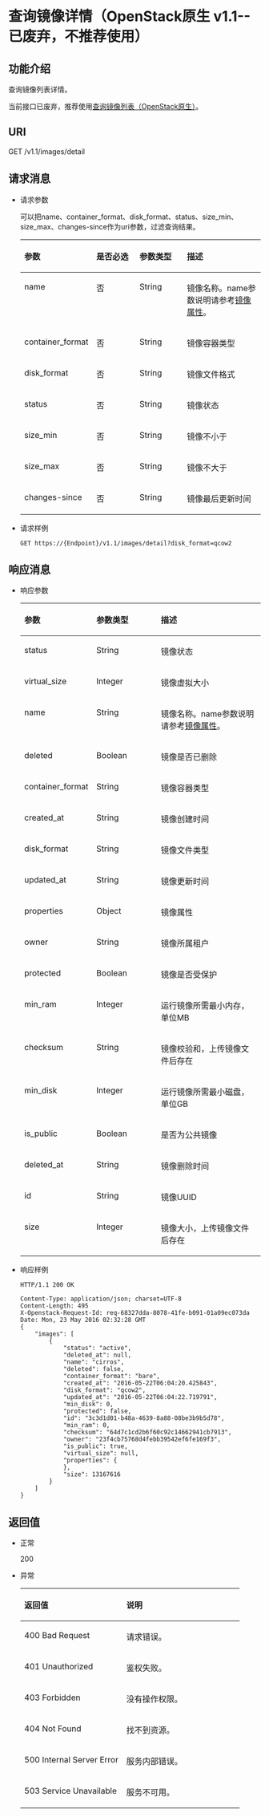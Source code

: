 # 查询镜像详情（OpenStack原生 v1.1--已废弃，不推荐使用）<a name="ims_03_0710"></a>

## 功能介绍<a name="section21608354152128"></a>

查询镜像列表详情。

当前接口已废弃，推荐使用[查询镜像列表（OpenStack原生）](查询镜像列表（OpenStack原生）.md)。

## URI<a name="section49016415152128"></a>

GET /v1.1/images/detail

## 请求消息<a name="section49535636152128"></a>

-   请求参数

    可以把name、container\_format、disk\_format、status、size\_min、size\_max、changes-since作为uri参数，过滤查询结果。

    <a name="table6909858152128"></a>
    <table><thead align="left"><tr id="row2200986152128"><th class="cellrowborder" valign="top" width="22.2%" id="mcps1.1.5.1.1"><p id="p44062206152128"><a name="p44062206152128"></a><a name="p44062206152128"></a>参数</p>
    </th>
    <th class="cellrowborder" valign="top" width="20.23%" id="mcps1.1.5.1.2"><p id="p54259611152128"><a name="p54259611152128"></a><a name="p54259611152128"></a>是否必选</p>
    </th>
    <th class="cellrowborder" valign="top" width="21.17%" id="mcps1.1.5.1.3"><p id="p4897115216284"><a name="p4897115216284"></a><a name="p4897115216284"></a>参数类型</p>
    </th>
    <th class="cellrowborder" valign="top" width="36.4%" id="mcps1.1.5.1.4"><p id="p32952356152128"><a name="p32952356152128"></a><a name="p32952356152128"></a>描述</p>
    </th>
    </tr>
    </thead>
    <tbody><tr id="row51895178152128"><td class="cellrowborder" valign="top" width="22.2%" headers="mcps1.1.5.1.1 "><p id="p42759860152128"><a name="p42759860152128"></a><a name="p42759860152128"></a>name</p>
    </td>
    <td class="cellrowborder" valign="top" width="20.23%" headers="mcps1.1.5.1.2 "><p id="p32391798152128"><a name="p32391798152128"></a><a name="p32391798152128"></a>否</p>
    </td>
    <td class="cellrowborder" valign="top" width="21.17%" headers="mcps1.1.5.1.3 "><p id="p1389675272820"><a name="p1389675272820"></a><a name="p1389675272820"></a>String</p>
    </td>
    <td class="cellrowborder" valign="top" width="36.4%" headers="mcps1.1.5.1.4 "><p id="p6489949152128"><a name="p6489949152128"></a><a name="p6489949152128"></a>镜像名称。name参数说明请参考<a href="镜像属性.md#section61598810155254">镜像属性</a>。</p>
    </td>
    </tr>
    <tr id="row58409547152128"><td class="cellrowborder" valign="top" width="22.2%" headers="mcps1.1.5.1.1 "><p id="p33552889152128"><a name="p33552889152128"></a><a name="p33552889152128"></a>container_format</p>
    </td>
    <td class="cellrowborder" valign="top" width="20.23%" headers="mcps1.1.5.1.2 "><p id="p23431949152128"><a name="p23431949152128"></a><a name="p23431949152128"></a>否</p>
    </td>
    <td class="cellrowborder" valign="top" width="21.17%" headers="mcps1.1.5.1.3 "><p id="p1389418528284"><a name="p1389418528284"></a><a name="p1389418528284"></a>String</p>
    </td>
    <td class="cellrowborder" valign="top" width="36.4%" headers="mcps1.1.5.1.4 "><p id="p18939716152128"><a name="p18939716152128"></a><a name="p18939716152128"></a>镜像容器类型</p>
    </td>
    </tr>
    <tr id="row36239719152128"><td class="cellrowborder" valign="top" width="22.2%" headers="mcps1.1.5.1.1 "><p id="p49736130152128"><a name="p49736130152128"></a><a name="p49736130152128"></a>disk_format</p>
    </td>
    <td class="cellrowborder" valign="top" width="20.23%" headers="mcps1.1.5.1.2 "><p id="p35453405152128"><a name="p35453405152128"></a><a name="p35453405152128"></a>否</p>
    </td>
    <td class="cellrowborder" valign="top" width="21.17%" headers="mcps1.1.5.1.3 "><p id="p78931452122815"><a name="p78931452122815"></a><a name="p78931452122815"></a>String</p>
    </td>
    <td class="cellrowborder" valign="top" width="36.4%" headers="mcps1.1.5.1.4 "><p id="p53153517152128"><a name="p53153517152128"></a><a name="p53153517152128"></a>镜像文件格式</p>
    </td>
    </tr>
    <tr id="row8619606152128"><td class="cellrowborder" valign="top" width="22.2%" headers="mcps1.1.5.1.1 "><p id="p27099480152128"><a name="p27099480152128"></a><a name="p27099480152128"></a>status</p>
    </td>
    <td class="cellrowborder" valign="top" width="20.23%" headers="mcps1.1.5.1.2 "><p id="p28309709152128"><a name="p28309709152128"></a><a name="p28309709152128"></a>否</p>
    </td>
    <td class="cellrowborder" valign="top" width="21.17%" headers="mcps1.1.5.1.3 "><p id="p98911952142816"><a name="p98911952142816"></a><a name="p98911952142816"></a>String</p>
    </td>
    <td class="cellrowborder" valign="top" width="36.4%" headers="mcps1.1.5.1.4 "><p id="p11385105152128"><a name="p11385105152128"></a><a name="p11385105152128"></a>镜像状态</p>
    </td>
    </tr>
    <tr id="row35357081152128"><td class="cellrowborder" valign="top" width="22.2%" headers="mcps1.1.5.1.1 "><p id="p45351308152128"><a name="p45351308152128"></a><a name="p45351308152128"></a>size_min</p>
    </td>
    <td class="cellrowborder" valign="top" width="20.23%" headers="mcps1.1.5.1.2 "><p id="p56341584152128"><a name="p56341584152128"></a><a name="p56341584152128"></a>否</p>
    </td>
    <td class="cellrowborder" valign="top" width="21.17%" headers="mcps1.1.5.1.3 "><p id="p178901529283"><a name="p178901529283"></a><a name="p178901529283"></a>String</p>
    </td>
    <td class="cellrowborder" valign="top" width="36.4%" headers="mcps1.1.5.1.4 "><p id="p265585152128"><a name="p265585152128"></a><a name="p265585152128"></a>镜像不小于</p>
    </td>
    </tr>
    <tr id="row2390265152128"><td class="cellrowborder" valign="top" width="22.2%" headers="mcps1.1.5.1.1 "><p id="p59393783152128"><a name="p59393783152128"></a><a name="p59393783152128"></a>size_max</p>
    </td>
    <td class="cellrowborder" valign="top" width="20.23%" headers="mcps1.1.5.1.2 "><p id="p48552350152128"><a name="p48552350152128"></a><a name="p48552350152128"></a>否</p>
    </td>
    <td class="cellrowborder" valign="top" width="21.17%" headers="mcps1.1.5.1.3 "><p id="p4889125210286"><a name="p4889125210286"></a><a name="p4889125210286"></a>String</p>
    </td>
    <td class="cellrowborder" valign="top" width="36.4%" headers="mcps1.1.5.1.4 "><p id="p40426262152128"><a name="p40426262152128"></a><a name="p40426262152128"></a>镜像不大于</p>
    </td>
    </tr>
    <tr id="row28292039152128"><td class="cellrowborder" valign="top" width="22.2%" headers="mcps1.1.5.1.1 "><p id="p9953851152128"><a name="p9953851152128"></a><a name="p9953851152128"></a>changes-since</p>
    </td>
    <td class="cellrowborder" valign="top" width="20.23%" headers="mcps1.1.5.1.2 "><p id="p10295032152128"><a name="p10295032152128"></a><a name="p10295032152128"></a>否</p>
    </td>
    <td class="cellrowborder" valign="top" width="21.17%" headers="mcps1.1.5.1.3 "><p id="p128877524288"><a name="p128877524288"></a><a name="p128877524288"></a>String</p>
    </td>
    <td class="cellrowborder" valign="top" width="36.4%" headers="mcps1.1.5.1.4 "><p id="p28591249152128"><a name="p28591249152128"></a><a name="p28591249152128"></a>镜像最后更新时间</p>
    </td>
    </tr>
    </tbody>
    </table>

-   请求样例

    ```
    GET https://{Endpoint}/v1.1/images/detail?disk_format=qcow2
    ```


## 响应消息<a name="section55994653152128"></a>

-   响应参数

    <a name="table39273024152128"></a>
    <table><thead align="left"><tr id="row54360090152128"><th class="cellrowborder" valign="top" width="29.252925292529252%" id="mcps1.1.4.1.1"><p id="p41091190152128"><a name="p41091190152128"></a><a name="p41091190152128"></a>参数</p>
    </th>
    <th class="cellrowborder" valign="top" width="27.022702270227022%" id="mcps1.1.4.1.2"><p id="p40052127152128"><a name="p40052127152128"></a><a name="p40052127152128"></a>参数类型</p>
    </th>
    <th class="cellrowborder" valign="top" width="43.724372437243716%" id="mcps1.1.4.1.3"><p id="p50806390152128"><a name="p50806390152128"></a><a name="p50806390152128"></a>描述</p>
    </th>
    </tr>
    </thead>
    <tbody><tr id="row21676916152128"><td class="cellrowborder" valign="top" width="29.252925292529252%" headers="mcps1.1.4.1.1 "><p id="p10999775152128"><a name="p10999775152128"></a><a name="p10999775152128"></a>status</p>
    </td>
    <td class="cellrowborder" valign="top" width="27.022702270227022%" headers="mcps1.1.4.1.2 "><p id="p18566558152128"><a name="p18566558152128"></a><a name="p18566558152128"></a>String</p>
    </td>
    <td class="cellrowborder" valign="top" width="43.724372437243716%" headers="mcps1.1.4.1.3 "><p id="p12601146152128"><a name="p12601146152128"></a><a name="p12601146152128"></a>镜像状态</p>
    </td>
    </tr>
    <tr id="row46301451152128"><td class="cellrowborder" valign="top" width="29.252925292529252%" headers="mcps1.1.4.1.1 "><p id="p59430045152128"><a name="p59430045152128"></a><a name="p59430045152128"></a>virtual_size</p>
    </td>
    <td class="cellrowborder" valign="top" width="27.022702270227022%" headers="mcps1.1.4.1.2 "><p id="p49104327152128"><a name="p49104327152128"></a><a name="p49104327152128"></a>Integer</p>
    </td>
    <td class="cellrowborder" valign="top" width="43.724372437243716%" headers="mcps1.1.4.1.3 "><p id="p50947078152128"><a name="p50947078152128"></a><a name="p50947078152128"></a>镜像虚拟大小</p>
    </td>
    </tr>
    <tr id="row55870518152128"><td class="cellrowborder" valign="top" width="29.252925292529252%" headers="mcps1.1.4.1.1 "><p id="p29218105152128"><a name="p29218105152128"></a><a name="p29218105152128"></a>name</p>
    </td>
    <td class="cellrowborder" valign="top" width="27.022702270227022%" headers="mcps1.1.4.1.2 "><p id="p17856313152128"><a name="p17856313152128"></a><a name="p17856313152128"></a>String</p>
    </td>
    <td class="cellrowborder" valign="top" width="43.724372437243716%" headers="mcps1.1.4.1.3 "><p id="p50303566152128"><a name="p50303566152128"></a><a name="p50303566152128"></a>镜像名称。name参数说明请参考<a href="镜像属性.md#section61598810155254">镜像属性</a>。</p>
    </td>
    </tr>
    <tr id="row50078910152128"><td class="cellrowborder" valign="top" width="29.252925292529252%" headers="mcps1.1.4.1.1 "><p id="p29859916152128"><a name="p29859916152128"></a><a name="p29859916152128"></a>deleted</p>
    </td>
    <td class="cellrowborder" valign="top" width="27.022702270227022%" headers="mcps1.1.4.1.2 "><p id="p2734171152128"><a name="p2734171152128"></a><a name="p2734171152128"></a>Boolean</p>
    </td>
    <td class="cellrowborder" valign="top" width="43.724372437243716%" headers="mcps1.1.4.1.3 "><p id="p20835099152128"><a name="p20835099152128"></a><a name="p20835099152128"></a>镜像是否已删除</p>
    </td>
    </tr>
    <tr id="row53298164152128"><td class="cellrowborder" valign="top" width="29.252925292529252%" headers="mcps1.1.4.1.1 "><p id="p22184056152128"><a name="p22184056152128"></a><a name="p22184056152128"></a>container_format</p>
    </td>
    <td class="cellrowborder" valign="top" width="27.022702270227022%" headers="mcps1.1.4.1.2 "><p id="p52078112152128"><a name="p52078112152128"></a><a name="p52078112152128"></a>String</p>
    </td>
    <td class="cellrowborder" valign="top" width="43.724372437243716%" headers="mcps1.1.4.1.3 "><p id="p33270526152128"><a name="p33270526152128"></a><a name="p33270526152128"></a>镜像容器类型</p>
    </td>
    </tr>
    <tr id="row30999282152128"><td class="cellrowborder" valign="top" width="29.252925292529252%" headers="mcps1.1.4.1.1 "><p id="p27913893152128"><a name="p27913893152128"></a><a name="p27913893152128"></a>created_at</p>
    </td>
    <td class="cellrowborder" valign="top" width="27.022702270227022%" headers="mcps1.1.4.1.2 "><p id="p46432832152128"><a name="p46432832152128"></a><a name="p46432832152128"></a>String</p>
    </td>
    <td class="cellrowborder" valign="top" width="43.724372437243716%" headers="mcps1.1.4.1.3 "><p id="p38680656152128"><a name="p38680656152128"></a><a name="p38680656152128"></a>镜像创建时间</p>
    </td>
    </tr>
    <tr id="row12581591152128"><td class="cellrowborder" valign="top" width="29.252925292529252%" headers="mcps1.1.4.1.1 "><p id="p12475971152128"><a name="p12475971152128"></a><a name="p12475971152128"></a>disk_format</p>
    </td>
    <td class="cellrowborder" valign="top" width="27.022702270227022%" headers="mcps1.1.4.1.2 "><p id="p3920764152128"><a name="p3920764152128"></a><a name="p3920764152128"></a>String</p>
    </td>
    <td class="cellrowborder" valign="top" width="43.724372437243716%" headers="mcps1.1.4.1.3 "><p id="p21441395152128"><a name="p21441395152128"></a><a name="p21441395152128"></a>镜像文件类型</p>
    </td>
    </tr>
    <tr id="row58754830152128"><td class="cellrowborder" valign="top" width="29.252925292529252%" headers="mcps1.1.4.1.1 "><p id="p61520781152128"><a name="p61520781152128"></a><a name="p61520781152128"></a>updated_at</p>
    </td>
    <td class="cellrowborder" valign="top" width="27.022702270227022%" headers="mcps1.1.4.1.2 "><p id="p17127389152128"><a name="p17127389152128"></a><a name="p17127389152128"></a>String</p>
    </td>
    <td class="cellrowborder" valign="top" width="43.724372437243716%" headers="mcps1.1.4.1.3 "><p id="p32565519152128"><a name="p32565519152128"></a><a name="p32565519152128"></a>镜像更新时间</p>
    </td>
    </tr>
    <tr id="row24654215152128"><td class="cellrowborder" valign="top" width="29.252925292529252%" headers="mcps1.1.4.1.1 "><p id="p50834371152128"><a name="p50834371152128"></a><a name="p50834371152128"></a>properties</p>
    </td>
    <td class="cellrowborder" valign="top" width="27.022702270227022%" headers="mcps1.1.4.1.2 "><p id="p23943412152128"><a name="p23943412152128"></a><a name="p23943412152128"></a>Object</p>
    </td>
    <td class="cellrowborder" valign="top" width="43.724372437243716%" headers="mcps1.1.4.1.3 "><p id="p57990740152128"><a name="p57990740152128"></a><a name="p57990740152128"></a>镜像属性</p>
    </td>
    </tr>
    <tr id="row52154619152128"><td class="cellrowborder" valign="top" width="29.252925292529252%" headers="mcps1.1.4.1.1 "><p id="p63774574152128"><a name="p63774574152128"></a><a name="p63774574152128"></a>owner</p>
    </td>
    <td class="cellrowborder" valign="top" width="27.022702270227022%" headers="mcps1.1.4.1.2 "><p id="p65466907152128"><a name="p65466907152128"></a><a name="p65466907152128"></a>String</p>
    </td>
    <td class="cellrowborder" valign="top" width="43.724372437243716%" headers="mcps1.1.4.1.3 "><p id="p31649597152128"><a name="p31649597152128"></a><a name="p31649597152128"></a>镜像所属租户</p>
    </td>
    </tr>
    <tr id="row16410923152128"><td class="cellrowborder" valign="top" width="29.252925292529252%" headers="mcps1.1.4.1.1 "><p id="p54216352152128"><a name="p54216352152128"></a><a name="p54216352152128"></a>protected</p>
    </td>
    <td class="cellrowborder" valign="top" width="27.022702270227022%" headers="mcps1.1.4.1.2 "><p id="p29448369152128"><a name="p29448369152128"></a><a name="p29448369152128"></a>Boolean</p>
    </td>
    <td class="cellrowborder" valign="top" width="43.724372437243716%" headers="mcps1.1.4.1.3 "><p id="p4335306152128"><a name="p4335306152128"></a><a name="p4335306152128"></a>镜像是否受保护</p>
    </td>
    </tr>
    <tr id="row39017760152128"><td class="cellrowborder" valign="top" width="29.252925292529252%" headers="mcps1.1.4.1.1 "><p id="p6321968152128"><a name="p6321968152128"></a><a name="p6321968152128"></a>min_ram</p>
    </td>
    <td class="cellrowborder" valign="top" width="27.022702270227022%" headers="mcps1.1.4.1.2 "><p id="p42317409152128"><a name="p42317409152128"></a><a name="p42317409152128"></a>Integer</p>
    </td>
    <td class="cellrowborder" valign="top" width="43.724372437243716%" headers="mcps1.1.4.1.3 "><p id="p15153476152128"><a name="p15153476152128"></a><a name="p15153476152128"></a>运行镜像所需最小内存，单位MB</p>
    </td>
    </tr>
    <tr id="row2163563152128"><td class="cellrowborder" valign="top" width="29.252925292529252%" headers="mcps1.1.4.1.1 "><p id="p41030913152128"><a name="p41030913152128"></a><a name="p41030913152128"></a>checksum</p>
    </td>
    <td class="cellrowborder" valign="top" width="27.022702270227022%" headers="mcps1.1.4.1.2 "><p id="p35169627152128"><a name="p35169627152128"></a><a name="p35169627152128"></a>String</p>
    </td>
    <td class="cellrowborder" valign="top" width="43.724372437243716%" headers="mcps1.1.4.1.3 "><p id="p27650173152128"><a name="p27650173152128"></a><a name="p27650173152128"></a>镜像校验和，上传镜像文件后存在</p>
    </td>
    </tr>
    <tr id="row47524965152128"><td class="cellrowborder" valign="top" width="29.252925292529252%" headers="mcps1.1.4.1.1 "><p id="p24316986152128"><a name="p24316986152128"></a><a name="p24316986152128"></a>min_disk</p>
    </td>
    <td class="cellrowborder" valign="top" width="27.022702270227022%" headers="mcps1.1.4.1.2 "><p id="p23518872152128"><a name="p23518872152128"></a><a name="p23518872152128"></a>Integer</p>
    </td>
    <td class="cellrowborder" valign="top" width="43.724372437243716%" headers="mcps1.1.4.1.3 "><p id="p24041996152128"><a name="p24041996152128"></a><a name="p24041996152128"></a>运行镜像所需最小磁盘，单位GB</p>
    </td>
    </tr>
    <tr id="row15051376152128"><td class="cellrowborder" valign="top" width="29.252925292529252%" headers="mcps1.1.4.1.1 "><p id="p11201934152128"><a name="p11201934152128"></a><a name="p11201934152128"></a>is_public</p>
    </td>
    <td class="cellrowborder" valign="top" width="27.022702270227022%" headers="mcps1.1.4.1.2 "><p id="p34941465152128"><a name="p34941465152128"></a><a name="p34941465152128"></a>Boolean</p>
    </td>
    <td class="cellrowborder" valign="top" width="43.724372437243716%" headers="mcps1.1.4.1.3 "><p id="p7073684152128"><a name="p7073684152128"></a><a name="p7073684152128"></a>是否为公共镜像</p>
    </td>
    </tr>
    <tr id="row63663156152128"><td class="cellrowborder" valign="top" width="29.252925292529252%" headers="mcps1.1.4.1.1 "><p id="p56441973152128"><a name="p56441973152128"></a><a name="p56441973152128"></a>deleted_at</p>
    </td>
    <td class="cellrowborder" valign="top" width="27.022702270227022%" headers="mcps1.1.4.1.2 "><p id="p8397095152128"><a name="p8397095152128"></a><a name="p8397095152128"></a>String</p>
    </td>
    <td class="cellrowborder" valign="top" width="43.724372437243716%" headers="mcps1.1.4.1.3 "><p id="p64073980152128"><a name="p64073980152128"></a><a name="p64073980152128"></a>镜像删除时间</p>
    </td>
    </tr>
    <tr id="row39794913152128"><td class="cellrowborder" valign="top" width="29.252925292529252%" headers="mcps1.1.4.1.1 "><p id="p2162544152128"><a name="p2162544152128"></a><a name="p2162544152128"></a>id</p>
    </td>
    <td class="cellrowborder" valign="top" width="27.022702270227022%" headers="mcps1.1.4.1.2 "><p id="p40948371152128"><a name="p40948371152128"></a><a name="p40948371152128"></a>String</p>
    </td>
    <td class="cellrowborder" valign="top" width="43.724372437243716%" headers="mcps1.1.4.1.3 "><p id="p25483447152128"><a name="p25483447152128"></a><a name="p25483447152128"></a>镜像UUID</p>
    </td>
    </tr>
    <tr id="row28024434152128"><td class="cellrowborder" valign="top" width="29.252925292529252%" headers="mcps1.1.4.1.1 "><p id="p55386696152128"><a name="p55386696152128"></a><a name="p55386696152128"></a>size</p>
    </td>
    <td class="cellrowborder" valign="top" width="27.022702270227022%" headers="mcps1.1.4.1.2 "><p id="p57137398152128"><a name="p57137398152128"></a><a name="p57137398152128"></a>Integer</p>
    </td>
    <td class="cellrowborder" valign="top" width="43.724372437243716%" headers="mcps1.1.4.1.3 "><p id="p8360445152128"><a name="p8360445152128"></a><a name="p8360445152128"></a>镜像大小，上传镜像文件后存在</p>
    </td>
    </tr>
    </tbody>
    </table>

-   响应样例

    ```
    HTTP/1.1 200 OK
    ```

    ```
    Content-Type: application/json; charset=UTF-8
    Content-Length: 495
    X-Openstack-Request-Id: req-68327dda-8078-41fe-b091-01a09ec073da
    Date: Mon, 23 May 2016 02:32:28 GMT
    {
        "images": [
            {
                "status": "active",
                "deleted_at": null,
                "name": "cirros",
                "deleted": false,
                "container_format": "bare",
                "created_at": "2016-05-22T06:04:20.425843",
                "disk_format": "qcow2",
                "updated_at": "2016-05-22T06:04:22.719791",
                "min_disk": 0,
                "protected": false,
                "id": "3c3d1d01-b48a-4639-8a88-08be3b9b5d78",
                "min_ram": 0,
                "checksum": "64d7c1cd2b6f60c92c14662941cb7913",
                "owner": "23f4cb75768d4febb39542ef6fe169f3",
                "is_public": true,
                "virtual_size": null,
                "properties": {
                },
                "size": 13167616
            }
        ]
    }
    ```


## 返回值<a name="section61208656152128"></a>

-   正常

    200

-   异常

    <a name="table262968317230"></a>
    <table><thead align="left"><tr id="row5740081817230"><th class="cellrowborder" valign="top" width="46.54%" id="mcps1.1.3.1.1"><p id="p1895465817230"><a name="p1895465817230"></a><a name="p1895465817230"></a>返回值</p>
    </th>
    <th class="cellrowborder" valign="top" width="53.459999999999994%" id="mcps1.1.3.1.2"><p id="p5893233917230"><a name="p5893233917230"></a><a name="p5893233917230"></a>说明</p>
    </th>
    </tr>
    </thead>
    <tbody><tr id="row879015617230"><td class="cellrowborder" valign="top" width="46.54%" headers="mcps1.1.3.1.1 "><p id="p4091407017230"><a name="p4091407017230"></a><a name="p4091407017230"></a>400 Bad Request</p>
    </td>
    <td class="cellrowborder" valign="top" width="53.459999999999994%" headers="mcps1.1.3.1.2 "><p id="p2570540117230"><a name="p2570540117230"></a><a name="p2570540117230"></a>请求错误。</p>
    </td>
    </tr>
    <tr id="row176271617230"><td class="cellrowborder" valign="top" width="46.54%" headers="mcps1.1.3.1.1 "><p id="p856227917230"><a name="p856227917230"></a><a name="p856227917230"></a>401 Unauthorized</p>
    </td>
    <td class="cellrowborder" valign="top" width="53.459999999999994%" headers="mcps1.1.3.1.2 "><p id="p2245600317230"><a name="p2245600317230"></a><a name="p2245600317230"></a>鉴权失败。</p>
    </td>
    </tr>
    <tr id="row77743917230"><td class="cellrowborder" valign="top" width="46.54%" headers="mcps1.1.3.1.1 "><p id="p6297256617230"><a name="p6297256617230"></a><a name="p6297256617230"></a>403 Forbidden</p>
    </td>
    <td class="cellrowborder" valign="top" width="53.459999999999994%" headers="mcps1.1.3.1.2 "><p id="p50424217230"><a name="p50424217230"></a><a name="p50424217230"></a>没有操作权限。</p>
    </td>
    </tr>
    <tr id="row56011270191147"><td class="cellrowborder" valign="top" width="46.54%" headers="mcps1.1.3.1.1 "><p id="p40619053191147"><a name="p40619053191147"></a><a name="p40619053191147"></a>404 Not Found</p>
    </td>
    <td class="cellrowborder" valign="top" width="53.459999999999994%" headers="mcps1.1.3.1.2 "><p id="p1808959191147"><a name="p1808959191147"></a><a name="p1808959191147"></a>找不到资源。</p>
    </td>
    </tr>
    <tr id="row453818617230"><td class="cellrowborder" valign="top" width="46.54%" headers="mcps1.1.3.1.1 "><p id="p3204876017230"><a name="p3204876017230"></a><a name="p3204876017230"></a>500 Internal Server Error</p>
    </td>
    <td class="cellrowborder" valign="top" width="53.459999999999994%" headers="mcps1.1.3.1.2 "><p id="p4581273417230"><a name="p4581273417230"></a><a name="p4581273417230"></a>服务内部错误。</p>
    </td>
    </tr>
    <tr id="row966142617230"><td class="cellrowborder" valign="top" width="46.54%" headers="mcps1.1.3.1.1 "><p id="p4437803217230"><a name="p4437803217230"></a><a name="p4437803217230"></a>503 Service Unavailable</p>
    </td>
    <td class="cellrowborder" valign="top" width="53.459999999999994%" headers="mcps1.1.3.1.2 "><p id="p3785084317230"><a name="p3785084317230"></a><a name="p3785084317230"></a>服务不可用。</p>
    </td>
    </tr>
    </tbody>
    </table>



